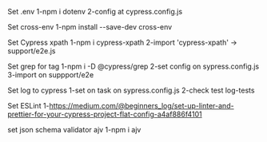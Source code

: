 Set .env
    1-npm i dotenv
    2-config at cypress.config.js

Set cross-env
    1-npm install --save-dev cross-env

Set Cypress xpath
    1-npm i cypress-xpath
    2-import 'cypress-xpath' -> support/e2e.js

Set grep for tag
    1-npm i -D @cypress/grep
    2-set config on sypress.config.js
    3-import on suppport/e2e

Set log to cypress
    1-set on task on sypress.config.js
    2-check test log-tests

Set ESLint
    1-https://medium.com/@beginners_log/set-up-linter-and-prettier-for-your-cypress-project-flat-config-a4af886f4101    

set json schema validator ajv
    1-npm i ajv
